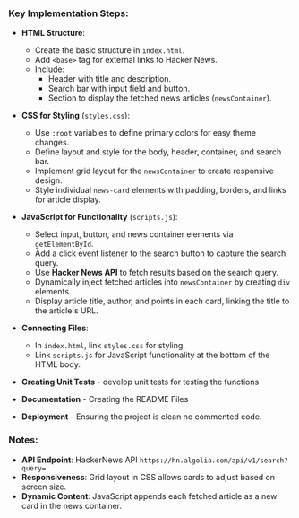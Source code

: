 
### Key Implementation Steps:

- **HTML Structure**:
  - Create the basic structure in `index.html`.
  - Add `<base>` tag for external links to Hacker News.
  - Include:
    - Header with title and description.
    - Search bar with input field and button.
    - Section to display the fetched news articles (`newsContainer`).

- **CSS for Styling** (`styles.css`):
  - Use `:root` variables to define primary colors for easy theme changes.
  - Define layout and style for the body, header, container, and search bar.
  - Implement grid layout for the `newsContainer` to create responsive design.
  - Style individual `news-card` elements with padding, borders, and links for article display.

- **JavaScript for Functionality** (`scripts.js`):
  - Select input, button, and news container elements via `getElementById`.
  - Add a click event listener to the search button to capture the search query.
  - Use **Hacker News API** to fetch results based on the search query.
  - Dynamically inject fetched articles into `newsContainer` by creating `div` elements.
  - Display article title, author, and points in each card, linking the title to the article's URL.

- **Connecting Files**:
  - In `index.html`, link `styles.css` for styling.
  - Link `scripts.js` for JavaScript functionality at the bottom of the HTML body.
- **Creating Unit Tests** - develop unit tests for testing the functions
- **Documentation** - Creating the README Files
- **Deployment** - Ensuring the project is clean no commented code.

### Notes:
- **API Endpoint**: HackerNews API `https://hn.algolia.com/api/v1/search?query=`
- **Responsiveness**: Grid layout in CSS allows cards to adjust based on screen size.
- **Dynamic Content**: JavaScript appends each fetched article as a new card in the news container.

